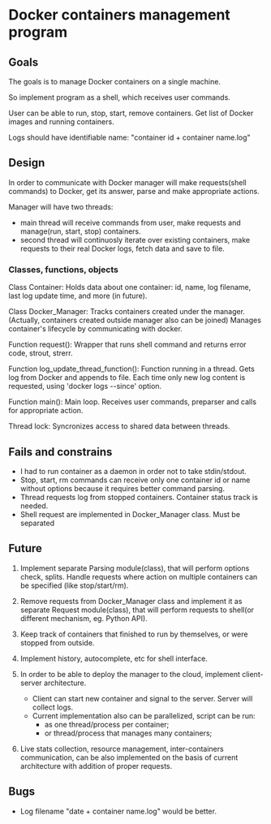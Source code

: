 Docker containers management program
===================================
Goals
-----
The goals is to manage Docker containers on a single machine.

So implement program as a shell, which receives user commands.

User can be able to run, stop, start, remove containers.
Get list of Docker images and running containers.

Logs should have identifiable name: "container id + container name.log"

Design
------
In order to communicate with Docker manager will make requests(shell commands) to Docker,
get its answer, parse and make appropriate actions.

Manager will have two threads:
 * main thread will receive commands from user, make requests and manage(run, start, stop)
   containers.
 * second thread will continuosly iterate over existing containers, make requests to their
   real Docker logs, fetch data and save to file.

### Classes, functions, objects
Class Container:
   Holds data about one container: id, name, log filename, last log update time,
   and more (in future).

Class Docker_Manager:
   Tracks containers created under the manager. 
   (Actually, containers created outside manager also can be joined)
   Manages container's lifecycle by communicating with docker.

Function request():
   Wrapper that runs shell command and returns error code, strout, strerr.

Function log_update_thread_function():
   Function running in a thread. Gets log from Docker and appends to file.
   Each time only new log content is requested, using 'docker logs --since' option.

Function main():
   Main loop.
   Receives user commands, preparser and calls for appropriate action.

Thread lock:
   Syncronizes access to shared data between threads.

Fails and constrains
--------------------
 * I had to run container as a daemon in order not to take stdin/stdout.
 * Stop, start, rm commands can receive only one container id or name without options
   because it requires better command parsing.
 * Thread requests log from stopped containers. Container status track is needed.
 * Shell request are implemented in Docker_Manager class. Must be separated

Future
------
 1. Implement separate Parsing module(class), that will perform options check, splits.
    Handle requests where action on multiple containers can be specified (like stop/start/rm).

 2. Remove requests from Docker_Manager class and implement it as separate Request module(class),
    that will perform requests to shell(or different mechanism, eg. Python API).

 3. Keep track of containers that finished to run by themselves, or were stopped from outside.

 4. Implement history, autocomplete, etc for shell interface.

 5. In order to be able to deploy the manager to the cloud, implement client-server architecture.
    * Client can start new container and signal to the server. Server will collect logs.
    * Current implementation also can be parallelized, script can be run:
       - as one thread/process per container;
       - or thread/process that manages many containers;

 6. Live stats collection, resource management, inter-containers communication, can be also implemented
    on the basis of current architecture with addition of proper requests.


Bugs
----
 * Log filename "date + container name.log" would be better.
 
